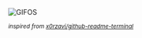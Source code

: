 <div align="justify">
<picture>
    <source media="(prefers-color-scheme: dark)" srcset="https://i.ibb.co/HDDSJJj4/output-gif.gif">
    <source media="(prefers-color-scheme: light)" srcset="https://i.ibb.co/HDDSJJj4/output-gif.gif">
    <img alt="GIFOS" src="https://i.ibb.co/HDDSJJj4/output-gif.gif">
</picture>

<sub><i>inspired from [x0rzavi/github-readme-terminal](https://github.com/x0rzavi/github-readme-terminal)</i></sub>

</div>

<!-- Image deletion URL: https://ibb.co/SXXjLLzy/b4873ff4fc2f8b725af9a4f5c59b54a7 -->